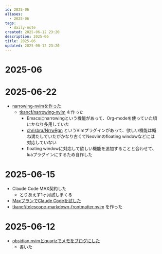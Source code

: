 ```yaml
---
id: 2025-06
aliases:
  - 2025-06
tags:
  - daily-note
created: 2025-06-12 23:20
description: 2025-06
title: 2025-06
updated: 2025-06-12 23:20
---
```


# 2025-06

# 2025-06-22

- [narrowing-nvimを作った](blog/20250622231129.md)
    - [tkancf/narrowing-nvim](https://github.com/tkancf/narrowing-nvim) を作った
        - Emacsにnarrowingという機能があって、Org-modeを使っていた頃にかなり多用していた
        - [chrisbra/NrrwRgn](https://github.com/chrisbra/NrrwRgn) というVimプラグインがあって、欲しい機能は概ね満たしていたがかなり古くてNeovimのfloating windowなどには対応していない
        - floating windowに対応して欲しい機能を追加することと合わせて、luaプラグインにするため自作した

# 2025-06-15

- Claude Code MAX契約した
    - とりあえず1ヶ月試しまくる
- [MaxプランでClaude Codeを試した](blog/20250615081321.md)
- [tkancf/telescope-markdown-frontmatter.nvim](https://github.com/tkancf/telescope-markdown-frontmatter.nvim) を作った

# 2025-06-12

- [obsidian.nvimとquartzでメモをブログにした](blog/20250409232616.md)
    - 書いた
